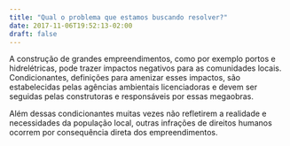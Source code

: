 ```yaml
---
title: "Qual o problema que estamos buscando resolver?"
date: 2017-11-06T19:52:13-02:00
draft: false
---
```


A construção de grandes empreendimentos, como por exemplo portos e hidrelétricas, pode trazer impactos negativos para as comunidades locais. Condicionantes, definições para amenizar esses impactos, são estabelecidas pelas agências ambientais licenciadoras e devem ser seguidas pelas construtoras e responsáveis por essas megaobras.

Além dessas condicionantes muitas vezes não refletirem a realidade e necessidades da população local, outras infrações de direitos humanos ocorrem por consequência direta dos empreendimentos.
